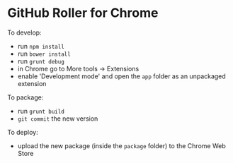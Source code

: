 # GitHub Roller for Chrome

To develop:
* run ```npm install```
* run ```bower install```
* run ```grunt debug```
* in Chrome go to More tools -> Extensions
* enable 'Development mode' and open the ```app``` folder as an unpackaged extension

To package:
* run ```grunt build```
* ```git commit``` the new version

To deploy:
* upload the new package (inside the ```package``` folder) to the Chrome Web Store
